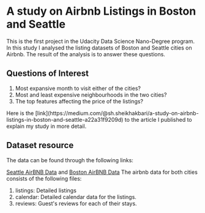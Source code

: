 <h1>A study on Airbnb Listings in Boston and Seattle</h1>
This is the first project in the Udacity Data Science Nano-Degree program. In this study I analysed the listing datasets of Boston and Seattle cities on Airbnb. The result of the analysis is to answer these questions.
<h2>Questions of Interest</h2>
<ol>
<li>Most expansive month to visit either of the cities?</li>
<li>Most and least expensive neighbourhoods in the two cities?</li>
<li>The top features affecting the price of the listings?</li>
</ol>
Here is the [link](https://medium.com/@sh.sheikhakbari/a-study-on-airbnb-listings-in-boston-and-seattle-a22a31f9209d) to the article I published to explain my study in more detail.
<h2>Dataset resource</h2>
<p>The data can be found through the following links:</p>

[Seattle AirBNB Data](https://www.kaggle.com/airbnb/seattle/data)
and
[Boston AirBNB Data](https://www.kaggle.com/airbnb/seattle/data)
The airbnb data for both cities consists of the following files:
<ol>
<li>listings: Detailed listings</li>
<li>calendar: Detailed calendar data for the listings.</li>
<li>reviews: Guest's reviews for each of their stays.</li>
</ol>
